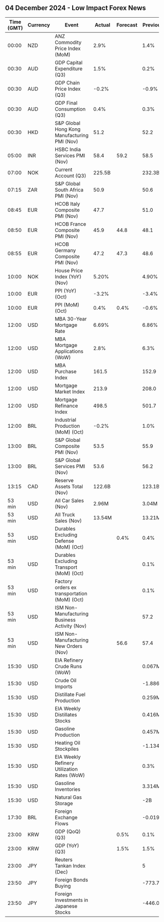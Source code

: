 ## 04 December 2024 - Low Impact Forex News

| Time (GMT) | Currency | Event | Actual | Forecast | Previous |
|------|----------|-------|--------|----------|----------|
| 00:00 | NZD | ANZ Commodity Price Index (MoM) | 2.9% |  | 1.4% |
| 00:30 | AUD | GDP Capital Expenditure (Q3) | 1.5% |  | 0.2% |
| 00:30 | AUD | GDP Chain Price Index (Q3) | -0.2% |  | -0.9% |
| 00:30 | AUD | GDP Final Consumption (Q3) | 0.4% |  | 0.3% |
| 00:30 | HKD | S&P Global Hong Kong Manufacturing PMI (Nov) | 51.2 |  | 52.2 |
| 05:00 | INR | HSBC India Services PMI (Nov) | 58.4 | 59.2 | 58.5 |
| 07:00 | NOK | Current Account (Q3) | 225.5B |  | 232.3B |
| 07:15 | ZAR | S&P Global South Africa PMI (Nov) | 50.9 |  | 50.6 |
| 08:45 | EUR | HCOB Italy Composite PMI (Nov) | 47.7 |  | 51.0 |
| 08:50 | EUR | HCOB France Composite PMI (Nov) | 45.9 | 44.8 | 48.1 |
| 08:55 | EUR | HCOB Germany Composite PMI (Nov) | 47.2 | 47.3 | 48.6 |
| 10:00 | NOK | House Price Index (YoY) (Nov) | 5.20% |  | 4.90% |
| 10:00 | EUR | PPI (YoY) (Oct) | -3.2% |  | -3.4% |
| 10:00 | EUR | PPI (MoM) (Oct) | 0.4% | 0.4% | -0.6% |
| 12:00 | USD | MBA 30-Year Mortgage Rate | 6.69% |  | 6.86% |
| 12:00 | USD | MBA Mortgage Applications (WoW) | 2.8% |  | 6.3% |
| 12:00 | USD | MBA Purchase Index | 161.5 |  | 152.9 |
| 12:00 | USD | Mortgage Market Index | 213.9 |  | 208.0 |
| 12:00 | USD | Mortgage Refinance Index | 498.5 |  | 501.7 |
| 12:00 | BRL | Industrial Production (MoM) (Oct) | -0.2% |  | 1.0% |
| 13:00 | BRL | S&P Global Composite PMI (Nov) | 53.5 |  | 55.9 |
| 13:00 | BRL | S&P Global Services PMI (Nov) | 53.6 |  | 56.2 |
| 13:15 | CAD | Reserve Assets Total (Nov) | 122.6B |  | 123.1B |
| 53 min | USD | All Car Sales (Nov) | 2.96M |  | 3.04M |
| 53 min | USD | All Truck Sales (Nov) | 13.54M |  | 13.21M |
| 53 min | USD | Durables Excluding Defense (MoM) (Oct) |  | 0.4% | 0.4% |
| 53 min | USD | Durables Excluding Transport (MoM) (Oct) |  |  | 0.1% |
| 53 min | USD | Factory orders ex transportation (MoM) (Oct) |  |  | 0.1% |
| 53 min | USD | ISM Non-Manufacturing Business Activity (Nov) |  |  | 57.2 |
| 53 min | USD | ISM Non-Manufacturing New Orders (Nov) |  | 56.6 | 57.4 |
| 15:30 | USD | EIA Refinery Crude Runs (WoW) |  |  | 0.067M |
| 15:30 | USD | Crude Oil Imports |  |  | -1.886M |
| 15:30 | USD | Distillate Fuel Production |  |  | 0.259M |
| 15:30 | USD | EIA Weekly Distillates Stocks |  |  | 0.416M |
| 15:30 | USD | Gasoline Production |  |  | 0.457M |
| 15:30 | USD | Heating Oil Stockpiles |  |  | -1.134M |
| 15:30 | USD | EIA Weekly Refinery Utilization Rates (WoW) |  |  | 0.3% |
| 15:30 | USD | Gasoline Inventories |  |  | 3.314M |
| 15:30 | USD | Natural Gas Storage |  |  | -2B |
| 17:30 | BRL | Foreign Exchange Flows |  |  | -0.019B |
| 23:00 | KRW | GDP (QoQ) (Q3) |  | 0.5% | 0.1% |
| 23:00 | KRW | GDP (YoY) (Q3) |  | 1.5% | 1.5% |
| 23:00 | JPY | Reuters Tankan Index (Dec) |  |  | 5 |
| 23:50 | JPY | Foreign Bonds Buying |  |  | -773.7B |
| 23:50 | JPY | Foreign Investments in Japanese Stocks |  |  | -446.0B |
